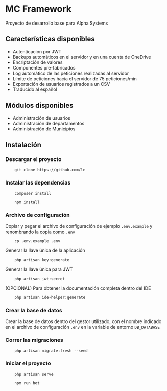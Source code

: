<!-- <p align="center"><a href="https://laravel.com" target="_blank"><img src="" width="400"></a></p> -->

# MC Framework

Proyecto de desarrollo base para Alpha Systems

## Características disponibles

-   Autenticación por JWT
-   Backups automáticos en el servidor y en una cuenta de OneDrive
-   Encriptación de valores
-   Componentes pre-fabricados
-   Log automático de las peticiones realizadas al servidor
-   Límite de peticiones hacia el servidor de 75 peticiones/min
-   Exportación de usuarios registrados a un CSV
-   Traducido al español

## Módulos disponibles

-   Administración de usuarios
-   Administración de departamentos
-   Administración de Municipios

## Instalación

### Descargar el proyecto

        git clone https://github.com/le

### Instalar las dependencias

        composer install

        npm install

### Archivo de configuración

Copiar y pegar el archivo de configuración de ejemplo `.env.example` y renombrando la copia como `.env`

        cp .env.example .env

Generar la llave única de la aplicación

        php artisan key:generate

Generar la llave única para JWT

        php artisan jwt:secret

(OPCIONAL) Para obtener la documentación completa dentro del IDE

        php artisan ide-helper:generate

### Crear la base de datos

Crear la base de datos dentro del gestor utilizado, con el nombre indicado en el archivo de configuración `.env` en la variable de entorno `DB_DATABASE`

### Correr las migraciones

        php artisan migrate:fresh --seed

### Iniciar el proyecto

        php artisan serve

        npm run hot
